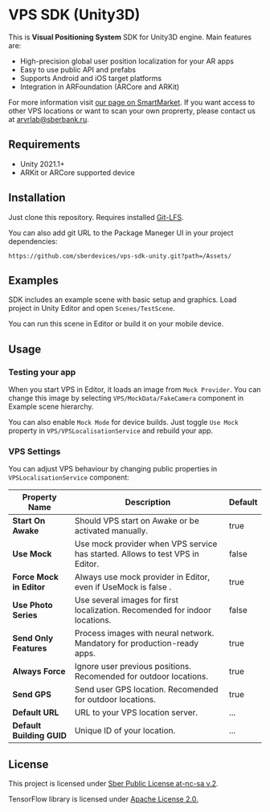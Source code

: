 # VPS SDK (Unity3D)

This is **Visual Positioning System** SDK for Unity3D engine. Main features are:
- High-precision global user position localization for your AR apps
- Easy to use public API and prefabs
- Supports Android and iOS target platforms
- Integration in ARFoundation (ARCore and ARKit)

For more information visit [our page on SmartMarket](https://developers.sber.ru/portal/tools/visual-positioning-system-sdk). If you want access to other VPS locations or want to scan your own proprerty, please contact us at <arvrlab@sberbank.ru>.

## Requirements

- Unity 2021.1+
- ARKit or ARCore supported device

## Installation

Just clone this repository. Requires installed [Git-LFS](https://git-lfs.github.com).

You can also add git URL to the Package Maneger UI in your project dependencies:
```
https://github.com/sberdevices/vps-sdk-unity.git?path=/Assets/
```

## Examples

SDK includes an example scene with basic setup and graphics. Load project in Unity Editor and open `Scenes/TestScene`. 

You can run this scene in Editor or build it on your mobile device.

## Usage

### Testing your app

When you start VPS in Editor, it loads an image from `Mock Provider`. You can change this image by selecting `VPS/MockData/FakeCamera` component in Example scene hierarchy.

You can also enable `Mock Mode` for device builds. Just toggle `Use Mock` property in `VPS/VPSLocalisationService` and rebuild your app.

### VPS Settings

You can adjust VPS behaviour by changing public properties in `VPSLocalisationService` component:

| Property Name | Description | Default |
| ------ | ------ | ------ |
| **Start On Awake** | Should VPS start on Awake or be activated manually. | true |
| **Use Mock** | Use mock provider when VPS service has started. Allows to test VPS in Editor. | false |
| **Force Mock in Editor** | Always use mock provider in Editor, even if UseMock is false .| true |
| **Use Photo Series** | Use several images for first localization. Recomended for indoor locations. | false |
| **Send Only Features** | Process images with neural network. Mandatory for production-ready apps. | true |
| **Always Force** | Ignore user previous positions. Recomended for outdoor locations. | true |
| **Send GPS** | Send user GPS location. Recomended for outdoor locations. | true |
| **Default URL** | URL to your VPS location server. | ... |
| **Default Building GUID** | Unique ID of your location. | ... |

## License 

This project is licensed under [Sber Public License at-nc-sa v.2](LICENSE).

TensorFlow library is licensed under [Apache License 2.0.](https://github.com/tensorflow/tensorflow/blob/master/LICENSE)
